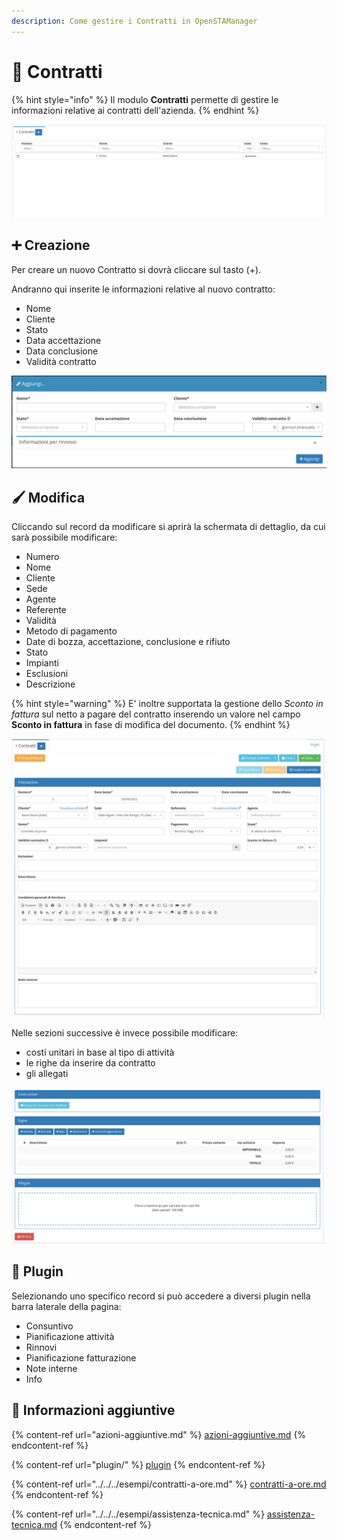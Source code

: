 ```yaml
---
description: Come gestire i Contratti in OpenSTAManager
---
```


# 🤝 Contratti

{% hint style="info" %}
Il modulo **Contratti** permette di gestire le informazioni relative ai contratti dell'azienda.
{% endhint %}

![](<../../../.gitbook/assets/image (39) (1).png>)

## ➕ Creazione

Per creare un nuovo Contratto si dovrà cliccare sul tasto (+).

Andranno qui inserite le informazioni relative al nuovo contratto:

* Nome
* Cliente
* Stato
* Data accettazione
* Data conclusione
* Validità contratto

![](<../../../.gitbook/assets/image (64) (1) (1) (1) (1) (1) (1).png>)

## 🖌️ Modifica

Cliccando sul record da modificare si aprirà la schermata di dettaglio, da cui sarà possibile modificare:

* Numero
* Nome
* Cliente
* Sede
* Agente
* Referente
* Validità
* Metodo di pagamento
* Date di bozza, accettazione, conclusione e rifiuto
* Stato
* Impianti
* Esclusioni
* Descrizione

{% hint style="warning" %}
E' inoltre supportata la gestione dello _Sconto in fattura_ sul netto a pagare del contratto inserendo un valore nel campo **Sconto in fattura** in fase di modifica del documento.
{% endhint %}

![](../../../.gitbook/assets/1.jpeg)

Nelle sezioni successive è invece possibile modificare:

* costi unitari in base al tipo di attività
* le righe da inserire da contratto
* gli allegati

![](<../../../.gitbook/assets/2 (1).jpeg>)

## 🔧 Plugin

Selezionando uno specifico record si può accedere a diversi plugin nella barra laterale della pagina:

* Consuntivo
* Pianificazione attività
* Rinnovi
* Pianificazione fatturazione
* Note interne
* Info

## 🔽 Informazioni aggiuntive

{% content-ref url="azioni-aggiuntive.md" %}
[azioni-aggiuntive.md](azioni-aggiuntive.md)
{% endcontent-ref %}

{% content-ref url="plugin/" %}
[plugin](plugin/)
{% endcontent-ref %}

{% content-ref url="../../../esempi/contratti-a-ore.md" %}
[contratti-a-ore.md](../../../esempi/contratti-a-ore.md)
{% endcontent-ref %}

{% content-ref url="../../../esempi/assistenza-tecnica.md" %}
[assistenza-tecnica.md](../../../esempi/assistenza-tecnica.md)
{% endcontent-ref %}
